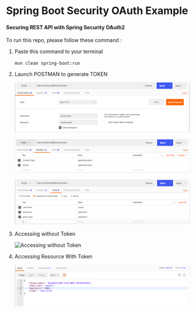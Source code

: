 # Spring Boot Security OAuth Example

#### Securing REST API with Spring Security OAuth2

To run this repo, please follow these command :

1. Paste this command to your terminal

    `mvn clean spring-boot:run`

2. Launch POSTMAN to generate TOKEN

    ![Authorization Tab](img/oauth.png "Authorization Tab")

    ![Header Tab](img/header.png "Header Tab")

    ![Body Tab](img/body.png "Body Tab")

3. Accessing without Token

    ![Accessing without Token](img/noAuth.png "Accessing without Token")

4. Accessing Resource With Token

    ![Accessing Resource with Token](img/getOauth.png "Accessing Resource with Token")
